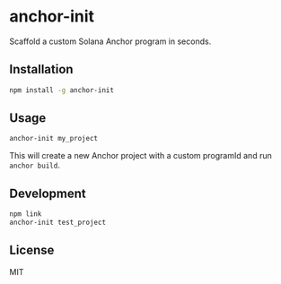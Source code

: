 # anchor-init

Scaffold a custom Solana Anchor program in seconds.

## Installation

```bash
npm install -g anchor-init
```

## Usage

```bash
anchor-init my_project
```

This will create a new Anchor project with a custom programId and run `anchor build`.

## Development

```bash
npm link
anchor-init test_project
```

## License

MIT